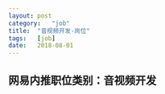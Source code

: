 ```yaml
---
layout:	post
category:	"job"
title:	"音视频开发-岗位"
tags:	[job]
date:	2018-08-01
---
```

## 网易内推职位类别：音视频开发
